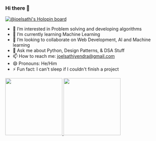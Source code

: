 ### Hi there 👋

<!--
**joelsathi/joelsathi** is a ✨ _special_ ✨ repository because its `README.md` (this file) appears on your GitHub profile.

Here are some ideas to get you started:

- 🔭 I’m currently working on ...
- 🌱 I’m currently learning ...
- 👯 I’m looking to collaborate on ...
- 🤔 I’m looking for help with ...
- 💬 Ask me about ...
- 📫 How to reach me: ...
- 😄 Pronouns: ...
- ⚡ Fun fact: ...
-->

[![@joelsathi's Holopin board](https://holopin.me/joelsathi)](https://holopin.io/@joelsathi)

- 🔭 I’m interested in Problem solving and developing algorithms
- 🌱 I’m currently learning Machine Learning
- 👯 I’m looking to collaborate on Web Development, AI and Machine learning
- 💬 Ask me about Python, Design Patterns, & DSA Stuff
- 📫 How to reach me: joelsathiyendra@gmail.com
- 😄 Pronouns: He/Him
- ⚡ Fun fact: I can't sleep if I couldn't finish a project

<a href="https://github.com/AVS1508">
  <img height="180em" src="https://github-readme-stats.vercel.app/api?username=joelsathi&theme=dark&show_icons=true" />

  <img height="180em" src="https://github-readme-stats.vercel.app/api/top-langs/?username=joelsathi&theme=dark&layout=compact" />
</a>
